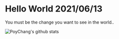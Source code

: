 # Hello World 2021/06/13

You must be the change you want to see in the world..

![PoyChang's github stats](https://github-readme-stats.vercel.app/api?username=poychang&show_icons=true&theme=dracula)
